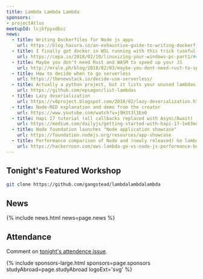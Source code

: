 ```yaml
---
title: Lambda Lambda Lambda
sponsors:
- projectAtlus
meetupId: lcjkfpyxdbcc
news:
  - title: Writing Dockerfiles for Node js apps
    url: https://blog.hasura.io/an-exhaustive-guide-to-writing-dockerfiles-for-node-js-web-apps-bbee6bd2f3c4
  - title: I finally got docker in WSL running with this trick (useful for doing the workshoppers)
    url: https://cepa.io/2018/02/10/linuxizing-your-windows-pc-part1/#docker
  - title: Maybe you don't need Rust and WASM to speed up your JS
    url: http://mrale.ph/blog/2018/02/03/maybe-you-dont-need-rust-to-speed-up-your-js.html
  - title: How to decide when to go serverless
    url: https://thenewstack.io/decide-use-serverless/
  - title: Actually a python project, but it lists your unused lambdas
    url: https://github.com/epsagon/list-lambdas
  - title: Lazy deserialization
    url: https://v8project.blogspot.com/2018/02/lazy-deserialization.html
  - title: Node-RED explanation and demo from the creator
    url: https://www.youtube.com/watch?v=j9H3t3l1En0
  - title: Hapi 17 tutorial (all callbacks replaced with Async/Await)
    url: https://medium.com/dailyjs/getting-started-with-hapi-17-1e63ed625b2c
  - title: Node foundation launches "Node application showcase"
    url: https://foundation.nodejs.org/resources/app-showcase
  - title: Performance comparison of Node and (newly released) Go lambda functions (almost identical)
    url: https://hackernoon.com/aws-lambda-go-vs-node-js-performance-benchmark-1c8898341982
---
```


## Tonight's Featured Workshop

```bash
git clone https://github.com/gangstead/lambdalambdalambda
```

## News

{% include news.html news=page.news %}

## Attendance

Comment on [tonight's attendence issue](https://github.com/nodeschool/dallas/issues/123).

{% include sponsors-large.html sponsors=page.sponsors studyAbroad=page.studyAbroad logoExt='svg' %}
